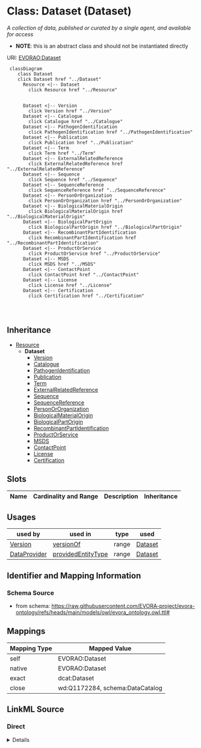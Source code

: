 

# Class: Dataset (Dataset)


_A collection of data, published or curated by a single agent, and available for access_




* __NOTE__: this is an abstract class and should not be instantiated directly


URI: [EVORAO:Dataset](https://raw.githubusercontent.com/EVORA-project/evora-ontology/refs/heads/main/models/owl/evora_ontology.owl.ttl#Dataset)






```mermaid
 classDiagram
    class Dataset
    click Dataset href "../Dataset"
      Resource <|-- Dataset
        click Resource href "../Resource"
      

      Dataset <|-- Version
        click Version href "../Version"
      Dataset <|-- Catalogue
        click Catalogue href "../Catalogue"
      Dataset <|-- PathogenIdentification
        click PathogenIdentification href "../PathogenIdentification"
      Dataset <|-- Publication
        click Publication href "../Publication"
      Dataset <|-- Term
        click Term href "../Term"
      Dataset <|-- ExternalRelatedReference
        click ExternalRelatedReference href "../ExternalRelatedReference"
      Dataset <|-- Sequence
        click Sequence href "../Sequence"
      Dataset <|-- SequenceReference
        click SequenceReference href "../SequenceReference"
      Dataset <|-- PersonOrOrganization
        click PersonOrOrganization href "../PersonOrOrganization"
      Dataset <|-- BiologicalMaterialOrigin
        click BiologicalMaterialOrigin href "../BiologicalMaterialOrigin"
      Dataset <|-- BiologicalPartOrigin
        click BiologicalPartOrigin href "../BiologicalPartOrigin"
      Dataset <|-- RecombinantPartIdentification
        click RecombinantPartIdentification href "../RecombinantPartIdentification"
      Dataset <|-- ProductOrService
        click ProductOrService href "../ProductOrService"
      Dataset <|-- MSDS
        click MSDS href "../MSDS"
      Dataset <|-- ContactPoint
        click ContactPoint href "../ContactPoint"
      Dataset <|-- License
        click License href "../License"
      Dataset <|-- Certification
        click Certification href "../Certification"
      
      
      
```





## Inheritance
* [Resource](Resource.md)
    * **Dataset**
        * [Version](Version.md)
        * [Catalogue](Catalogue.md)
        * [PathogenIdentification](PathogenIdentification.md)
        * [Publication](Publication.md)
        * [Term](Term.md)
        * [ExternalRelatedReference](ExternalRelatedReference.md)
        * [Sequence](Sequence.md)
        * [SequenceReference](SequenceReference.md)
        * [PersonOrOrganization](PersonOrOrganization.md)
        * [BiologicalMaterialOrigin](BiologicalMaterialOrigin.md)
        * [BiologicalPartOrigin](BiologicalPartOrigin.md)
        * [RecombinantPartIdentification](RecombinantPartIdentification.md)
        * [ProductOrService](ProductOrService.md)
        * [MSDS](MSDS.md)
        * [ContactPoint](ContactPoint.md)
        * [License](License.md)
        * [Certification](Certification.md)



## Slots

| Name | Cardinality and Range | Description | Inheritance |
| ---  | --- | --- | --- |





## Usages

| used by | used in | type | used |
| ---  | --- | --- | --- |
| [Version](Version.md) | [versionOf](versionOf.md) | range | [Dataset](Dataset.md) |
| [DataProvider](DataProvider.md) | [providedEntityType](providedEntityType.md) | range | [Dataset](Dataset.md) |






## Identifier and Mapping Information







### Schema Source


* from schema: https://raw.githubusercontent.com/EVORA-project/evora-ontology/refs/heads/main/models/owl/evora_ontology.owl.ttl#




## Mappings

| Mapping Type | Mapped Value |
| ---  | ---  |
| self | EVORAO:Dataset |
| native | EVORAO:Dataset |
| exact | dcat:Dataset |
| close | wd:Q1172284, schema:DataCatalog |







## LinkML Source

<!-- TODO: investigate https://stackoverflow.com/questions/37606292/how-to-create-tabbed-code-blocks-in-mkdocs-or-sphinx -->

### Direct

<details>
```yaml
name: Dataset
description: A collection of data, published or curated by a single agent, and available
  for access
title: Dataset
from_schema: https://raw.githubusercontent.com/EVORA-project/evora-ontology/refs/heads/main/models/owl/evora_ontology.owl.ttl#
exact_mappings:
- dcat:Dataset
close_mappings:
- wd:Q1172284
- schema:DataCatalog
is_a: Resource
abstract: true

```
</details>

### Induced

<details>
```yaml
name: Dataset
description: A collection of data, published or curated by a single agent, and available
  for access
title: Dataset
from_schema: https://raw.githubusercontent.com/EVORA-project/evora-ontology/refs/heads/main/models/owl/evora_ontology.owl.ttl#
exact_mappings:
- dcat:Dataset
close_mappings:
- wd:Q1172284
- schema:DataCatalog
is_a: Resource
abstract: true

```
</details>